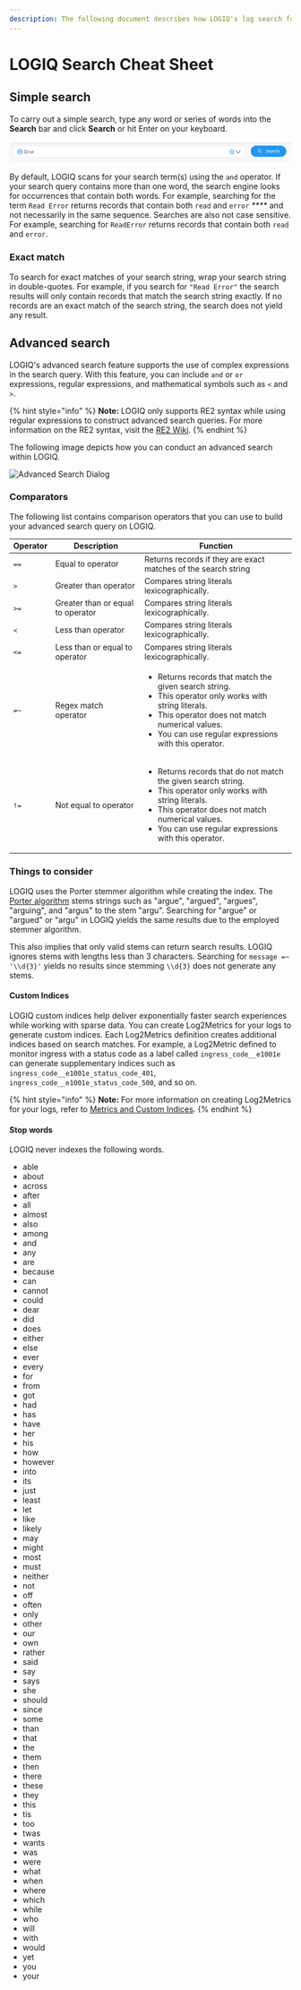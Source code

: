 ```yaml
---
description: The following document describes how LOGIQ's log search functionality works.
---
```


# LOGIQ Search Cheat Sheet

## Simple search

To carry out a simple search, type any word or series of words into the **Search** bar and click **Search** or hit Enter on your keyboard.&#x20;

![Search Bar](<../../.gitbook/assets/image (6) (1) (1).png>)

By default, LOGIQ scans for your search term(s) using the `and` operator. If your search query contains more than one word, the search engine looks for occurrences that contain both words. For example, searching for the term `Read Error` returns records that contain both `read` and `error` _****_ and not necessarily in the same sequence. Searches are also not case sensitive. For example, searching for `ReadError` returns records that contain both `read` and `error`.&#x20;

### Exact match

To search for exact matches of your search string, wrap your search string in double-quotes. For example, if you search for `"Read Error"` the search results will only contain records that match the search string exactly. If no records are an exact match of the search string, the search does not yield any result.&#x20;

## Advanced search

LOGIQ's advanced search feature supports the use of complex expressions in the search query. With this feature, you can include `and` or `or` expressions, regular expressions, and mathematical symbols such as `<` and `>`.&#x20;

{% hint style="info" %}
**Note:** LOGIQ only supports RE2 syntax while using regular expressions to construct  advanced search queries. For more information on the RE2 syntax, visit the [RE2 Wiki](https://github.com/google/re2/wiki/Syntax).&#x20;
{% endhint %}

The following image depicts how you can conduct an advanced search within LOGIQ.

![Advanced Search Dialog](../../.gitbook/assets/advanced-search-2022-01-25\_17-40-46.png)

### Comparators

The following list contains comparison operators that you can use to build your advanced search query on LOGIQ.

| Operator | Description                       | Function                                                                                                                                                                                                                                                    |
| -------- | --------------------------------- | ----------------------------------------------------------------------------------------------------------------------------------------------------------------------------------------------------------------------------------------------------------- |
| `==`     | Equal to operator                 | Returns records if they are exact matches of the search string                                                                                                                                                                                              |
| `>`      | Greater than operator             | Compares string literals lexicographically.                                                                                                                                                                                                                 |
| `>=`     | Greater than or equal to operator | Compares string literals lexicographically.                                                                                                                                                                                                                 |
| `<`      | Less than operator                | Compares string literals lexicographically.                                                                                                                                                                                                                 |
| `<=`     | Less than or equal to operator    | Compares string literals lexicographically.                                                                                                                                                                                                                 |
| `=~`     | Regex match operator              | <ul><li>Returns records that match the given search string.</li><li>This operator only works with string literals. </li><li>This operator does not match numerical values. </li><li>You can use regular expressions with this operator. </li></ul>          |
| `!=`     | Not equal to operator             | <ul><li>Returns records that do not match the given search string. </li><li>This operator only works with string literals. </li><li>This operator does not match numerical values. </li><li>You can use regular expressions with this operator.  </li></ul> |

### Things to consider

LOGIQ uses the Porter stemmer algorithm while creating the index. The [Porter algorithm](https://en.wikipedia.org/wiki/Stemming) stems strings such as "argue", "argued", "argues", "arguing", and "argus" to the stem "argu". Searching for "argue" or "argued" or "argu" in LOGIQ yields the same results due to the employed stemmer algorithm.&#x20;

This also implies that only valid stems can return search results. LOGIQ ignores stems with lengths less than 3 characters. Searching for `message =~ '\\d{3}'` yields no results since stemming `\\d{3}` does not generate any stems.&#x20;

#### Custom Indices

LOGIQ custom indices help deliver exponentially faster search experiences while working with sparse data. You can create Log2Metrics for your logs to generate custom indices. Each Log2Metrics definition creates additional indices based on search matches. For example, a Log2Metric defined to monitor ingress with a status code as a label called `ingress_code__e1001e` can generate supplementary indices such as `ingress_code__e1001e_status_code_401`, `ingress_code__e1001e_status_code_500`, and so on.

{% hint style="info" %}
**Note:** For more information on creating Log2Metrics for your logs, refer to [Metrics and Custom Indices](../metrics-and-custom-indices.md#creating-a-log-2-metric). &#x20;
{% endhint %}

#### Stop words

LOGIQ never indexes the following words.&#x20;

* able
* about
* across
* after
* all
* almost
* also
* among
* and
* any
* are
* because
* can
* cannot
* could
* dear
* did
* does
* either
* else
* ever
* every
* for
* from
* got
* had
* has
* have
* her
* his
* how
* however
* into
* its
* just
* least
* let
* like
* likely
* may
* might
* most
* must
* neither
* not
* off
* often
* only
* other
* our
* own
* rather
* said
* say
* says
* she
* should
* since
* some
* than
* that
* the
* them
* then
* there
* these
* they
* this
* tis
* too
* twas
* wants
* was
* were
* what
* when
* where
* which
* while
* who
* will
* with
* would
* yet
* you
* your

